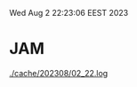 Wed Aug  2 22:23:06 EEST 2023
# JAM
<a href='./cache/202308/02_22.log'>./cache/202308/02_22.log</a>
